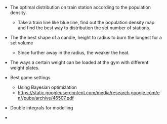 - The optimal distribution on train station according to the population density. 
	- Take a train line like blue line, find out the population density map and find the best way to distribution the set number of stations. 
- The the best shape of a candle, height to radius to burn the longest for a set volume
	- Since further away in the radius, the weaker the heat.
- The ways a certain weight can be loaded at the gym with different weight plates. 
- Best game settings
	- Using Bayesian optimization
	- https://static.googleusercontent.com/media/research.google.com/en//pubs/archive/46507.pdf
	
- Double integrals for modelling
- 